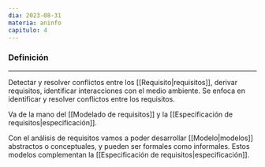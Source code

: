```yaml
---
dia: 2023-08-31
materia: aninfo
capitulo: 4
---
```

### Definición
---
Detectar y resolver conflictos entre los [[Requisito|requisitos]], derivar requisitos, identificar interacciones con el medio ambiente. Se enfoca en identificar y resolver conflictos entre los requisitos.

Va de la mano del [[Modelado de requisitos]] y la [[Especificación de requisitos|especificación]]. 

Con el análisis de requisitos vamos a poder desarrollar [[Modelo|modelos]] abstractos o conceptuales, y pueden ser formales como informales. Estos modelos complementan la [[Especificación de requisitos|especificación]].

